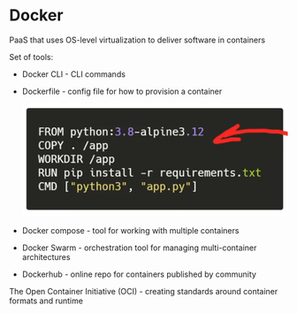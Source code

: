 # Docker

PaaS that uses OS-level virtualization to deliver software in containers

Set of tools:

- Docker CLI - CLI commands
- Dockerfile - config file for how to provision a container
    
    ![Untitled](Docker%2034852fcbb4474b1297872b44a99c8237/Untitled.png)
    
- Docker compose - tool for working with multiple containers
- Docker Swarm - orchestration tool for managing multi-container architectures
- Dockerhub - online repo for containers published by community

The Open Container Initiative (OCI) - creating standards around container formats and runtime